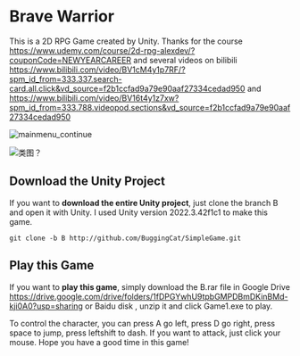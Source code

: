 # Brave Warrior
This is a 2D RPG Game created by Unity. Thanks for the course https://www.udemy.com/course/2d-rpg-alexdev/?couponCode=NEWYEARCAREER and several videos on bilibili https://www.bilibili.com/video/BV1cM4y1p7RF/?spm_id_from=333.337.search-card.all.click&vd_source=f2b1ccfad9a79e90aaf27334cedad950 and https://www.bilibili.com/video/BV16t4y1z7xw?spm_id_from=333.788.videopod.sections&vd_source=f2b1ccfad9a79e90aaf27334cedad950

![mainmenu_continue](https://github.com/user-attachments/assets/db805056-9940-4ec7-87c1-440332e90e74)

![类图？](https://github.com/user-attachments/assets/75a9b795-c7fc-4010-868f-803dacb102bc)



## Download the Unity Project

If you want to **download the entire Unity project**, just clone the branch B and open it with Unity.
I used Unity version 2022.3.42f1c1 to make this game.

```
git clone -b B http://github.com/BuggingCat/SimpleGame.git
```

## Play this Game


If you want to **play this game**, simply download the B.rar file in Google Drive https://drive.google.com/drive/folders/1fDPGYwhU9tpbGMPDBmDKinBMd-kji0A0?usp=sharing or Baidu disk  , unzip it and click Game1.exe to play. 

To control the character, you can press A go left, press D go right, press space to jump, press leftshift to dash. If you want to attack, just click your mouse.
Hope you have a good time in this game!
